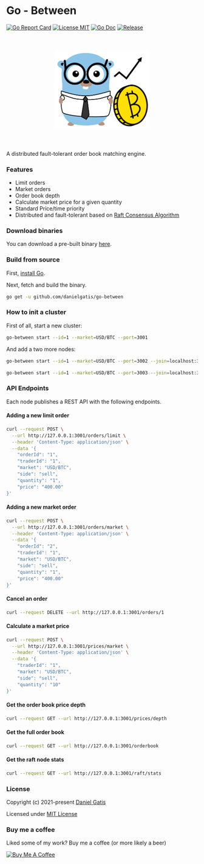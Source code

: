 # Go - Between

[![Go Report Card](https://goreportcard.com/badge/github.com/danielgatis/go-between?style=flat-square)](https://goreportcard.com/report/github.com/danielgatis/go-between)
[![License MIT](https://img.shields.io/badge/license-MIT-blue.svg)](https://raw.githubusercontent.com/danielgatis/go-between/master/LICENSE)
[![Go Doc](https://img.shields.io/badge/godoc-reference-blue.svg?style=flat-square)](https://godoc.org/github.com/danielgatis/go-between)
[![Release](https://img.shields.io/github/release/danielgatis/go-between.svg?style=flat-square)](https://github.com/danielgatis/go-between/releases/latest)

<p align="center">
    <img style="margin:40px" width="250px" src="./logo.png">
</p>

A distributed fault-tolerant order book matching engine.

### Features

- Limit orders
- Market orders
- Order book depth
- Calculate market price for a given quantity
- Standard Price/time priority
- Distributed and fault-tolerant based on [Raft Consensus Algorithm](https://raft.github.io)

### Download binaries

You can download a pre-built binary [here](https://github.com/danielgatis/go-between/releases).

### Build from source

First, [install Go](https://golang.org/doc/install).

Next, fetch and build the binary.

```bash
go get -u github.com/danielgatis/go-between
```

### How to init a cluster

First of all, start a new cluster:
```sh
go-between start --id=1 --market=USD/BTC --port=3001
```

And add a two more nodes:

```sh
go-between start --id=1 --market=USD/BTC --port=3002 --join=localhost:3001
```

```sh
go-between start --id=1 --market=USD/BTC --port=3003 --join=localhost:3001
```

### API Endpoints

Each node publishes a REST API with the following endpoints.

#### Adding a new limit order

```sh
curl --request POST \
  --url http://127.0.0.1:3001/orders/limit \
  --header 'Content-Type: application/json' \
  --data '{
	"orderId": "1",
	"traderId": "1",
	"market": "USD/BTC",
	"side": "sell",
	"quantity": "1",
	"price": "400.00"
}'
```

#### Adding a new market order

```sh
curl --request POST \
  --url http://127.0.0.1:3001/orders/market \
  --header 'Content-Type: application/json' \
  --data '{
	"orderId": "2",
	"traderId": "1",
	"market": "USD/BTC",
	"side": "sell",
	"quantity": "1",
	"price": "400.00"
}'
```

#### Cancel an order

```sh
curl --request DELETE --url http://127.0.0.1:3001/orders/1
```

#### Calculate a market price

```sh
curl --request POST \
  --url http://127.0.0.1:3001/prices/market \
  --header 'Content-Type: application/json' \
  --data '{
	"traderId": "1",
	"market": "USD/BTC",
	"side": "sell",
	"quantity": "10"
}'
```

#### Get the order book price depth

```sh
curl --request GET --url http://127.0.0.1:3001/prices/depth
```

#### Get the full order book

```sh
curl --request GET --url http://127.0.0.1:3001/orderbook
```

#### Get the raft node stats

```sh
curl --request GET --url http://127.0.0.1:3001/raft/stats
```

### License

Copyright (c) 2021-present [Daniel Gatis](https://github.com/danielgatis)

Licensed under [MIT License](./LICENSE)

### Buy me a coffee

Liked some of my work? Buy me a coffee (or more likely a beer)

<a href="https://www.buymeacoffee.com/danielgatis" target="_blank"><img src="https://bmc-cdn.nyc3.digitaloceanspaces.com/BMC-button-images/custom_images/orange_img.png" alt="Buy Me A Coffee" style="height: auto !important;width: auto !important;"></a>
